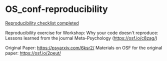 # OS_conf-reproducibility

[Reproducibility checklist completed](https://github.com/anamartinovici/OS_conf-reproducibility/blob/main/osfstorage-archive/Papers%20for%20the%20exercise/Paper%202/Reproducibility%20checklist%20-%20Paper%202.xlsx)

Reproducibility exercise for Workshop: Why your code doesn't reproduce: Lessons learned from the journal Meta-Psychology (https://osf.io/c8zag/) 

Original Paper: https://psyarxiv.com/6ksr2/
Materials on OSF for the original paper: https://osf.io/2peut/
